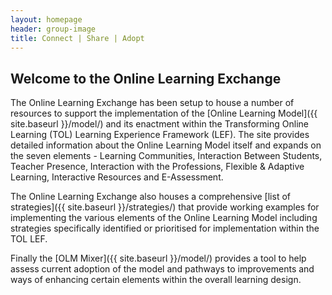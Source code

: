 ```yaml
---
layout: homepage
header: group-image
title: Connect | Share | Adopt
---
```


## Welcome to the Online Learning Exchange

The Online Learning Exchange has been setup to house a number of resources to support the implementation of the [Online Learning Model]({{ site.baseurl }}/model/) and its enactment within the Transforming Online Learning (TOL) Learning Experience Framework (LEF). The site provides detailed information about the Online Learning Model itself and expands on the seven elements - Learning Communities, Interaction Between Students, Teacher Presence, Interaction with the Professions, Flexible & Adaptive Learning, Interactive Resources and E-Assessment.

The Online Learning Exchange also houses a comprehensive [list of strategies]({{ site.baseurl }}/strategies/) that provide working examples for implementing the various elements of the Online Learning Model including strategies specifically identified or prioritised for implementation within the TOL LEF.

Finally the [OLM Mixer]({{ site.baseurl }}/model/) provides a tool to help assess current adoption of the model and pathways to improvements and ways of enhancing certain elements within the overall learning design.

